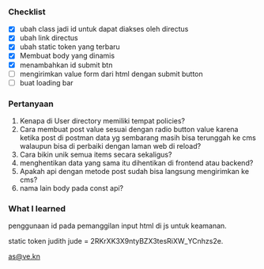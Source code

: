 ### Checklist

- [x] ubah class jadi id untuk dapat diakses oleh directus
- [x] ubah link directus
- [x] ubah static token yang terbaru
- [x] Membuat body yang dinamis
- [x] menambahkan id submit btn
- [ ] mengirimkan value form dari html dengan submit button
- [ ] buat loading bar 

### Pertanyaan

1. Kenapa di User directory memiliki tempat policies?
2. Cara membuat post value sesuai dengan radio button value karena ketika post di postman data yg sembarang masih bisa terunggah ke cms walaupun bisa di perbaiki dengan laman web di reload?
3. Cara bikin unik semua items secara sekaligus?
4. menghentikan data yang sama itu dihentikan di frontend atau backend?
5. Apakah api dengan metode post sudah bisa langsung mengirimkan ke cms?
6. nama lain body pada const api?

### What I learned

penggunaan id pada pemanggilan input html di js untuk keamanan. 

static token judith jude = 2RKrXK3X9ntyBZX3tesRiXW_YCnhzs2e.

as@ve.kn